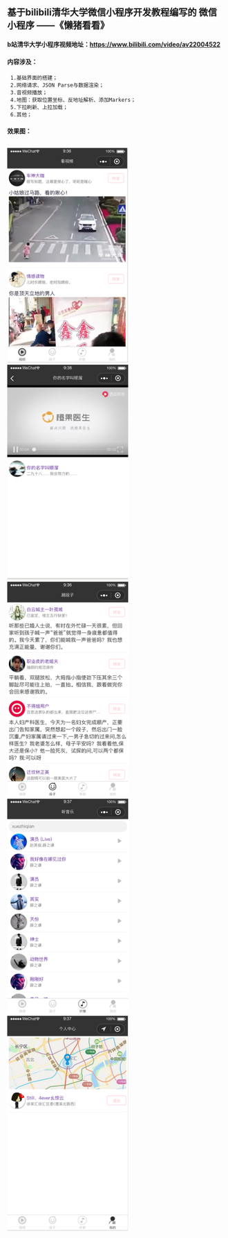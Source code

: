 ## 基于bilibili清华大学微信小程序开发教程编写的 微信小程序 ——《懒猪看看》

#### b站清华大学小程序视频地址：<https://www.bilibili.com/video/av22004522>

#### 内容涉及：
     1.基础界面的搭建；
     2.网络请求、JSON Parse与数据渲染；
     3.音视频播放；
     4.地图：获取位置坐标、反地址解析、添加Markers；
     5.下拉刷新、上拉加载；
     6.其他；

#### 效果图：
<h2 align"center">
<img src="/pics/1.png" width="280" height="496"/>
<img src="/pics/2.png" width="280" height="496"/>
<img src="/pics/3.png" width="280" height="496"/>
<img src="/pics/4.png" width="280" height="496"/>
<img src="/pics/5.png" width="280" height="496"/>
</h2>




